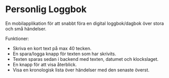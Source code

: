 # Personlig Loggbok
En mobilapplikation för att snabbt föra en digital loggbok/dagbok över stora och små händelser.

Funktioner: 
* Skriva en kort text på max 40 tecken.
* En spara/logga knapp för texten som har skrivits.
* Texten sparas sedan i backend med texten, datumet och klockslaget.
* En knapp för att visa återblick.
* Visa en kronologisk lista över händelser med den senaste överst.



